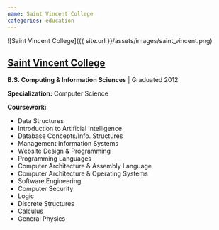 ```yaml
---
name: Saint Vincent College
categories: education
---
```


![Saint Vincent College]({{ site.url }}/assets/images/saint_vincent.png)

## [Saint Vincent College](http://www.stvincent.edu)
**B.S. Computing & Information Sciences** | Graduated 2012

**Specialization:** Computer Science

**Coursework:**

* Data Structures
* Introduction to Artificial Intelligence
* Database Concepts/Info. Structures
* Management Information Systems
* Website Design & Programming
* Programming Languages
* Computer Architecture & Assembly Language
* Computer Architecture & Operating Systems
* Software Engineering
* Computer Security
* Logic
* Discrete Structures
* Calculus
* General Physics
